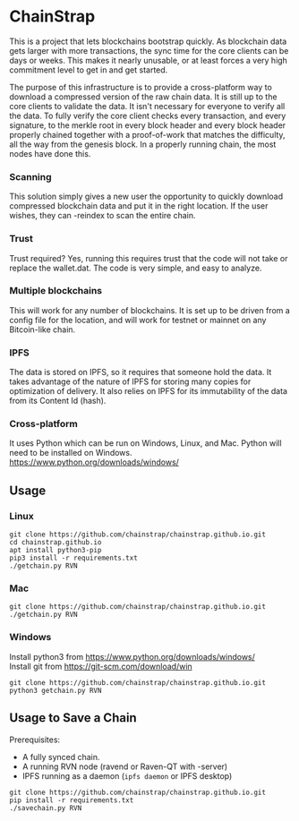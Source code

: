#  ChainStrap

This is a project that lets blockchains bootstrap quickly.  As blockchain data gets larger with more transactions, the sync time for the core clients can be days or weeks.  This makes it nearly unusable, or at least forces a very high commitment level to get in and get started.  

The purpose of this infrastructure is to provide a cross-platform way to download a compressed version of the raw chain data.  It is still up to the core clients to validate the data.  It isn't necessary for everyone to verify all the data.  To fully verify the core client checks every transaction, and every signature, to the merkle root in every block header and every block header properly chained together with a proof-of-work that matches the difficulty, all the way from the genesis block. In a properly running chain, the most nodes have done this.  

### Scanning 
This solution simply gives a new user the opportunity to quickly download compressed blockchain data and put it in the right location.  If the user wishes, they can -reindex to scan the entire chain.

### Trust
Trust required?  Yes, running this requires trust that the code will not take or replace the wallet.dat.  The code is very simple, and easy to analyze.

### Multiple blockchains
This will work for any number of blockchains.  It is set up to be driven from a config file for the location, and will work for testnet or mainnet on any Bitcoin-like chain.

### IPFS
The data is stored on IPFS, so it requires that someone hold the data.  It takes advantage of the nature of IPFS for storing many copies for optimization of delivery.  It also relies on IPFS for its immutability of the data from its Content Id (hash).

### Cross-platform
It uses Python which can be run on Windows, Linux, and Mac.  Python will need to be installed on Windows.  https://www.python.org/downloads/windows/

## Usage

### Linux
```
git clone https://github.com/chainstrap/chainstrap.github.io.git
cd chainstrap.github.io
apt install python3-pip
pip3 install -r requirements.txt
./getchain.py RVN
```

### Mac
```
git clone https://github.com/chainstrap/chainstrap.github.io.git
./getchain.py RVN
```

### Windows
Install python3 from https://www.python.org/downloads/windows/  
Install git from https://git-scm.com/download/win
```
git clone https://github.com/chainstrap/chainstrap.github.io.git
python3 getchain.py RVN
```


## Usage to Save a Chain
Prerequisites:
* A fully synced chain.
* A running RVN node (ravend or Raven-QT with -server)
* IPFS running as a daemon (```ipfs daemon``` or IPFS desktop)
```
git clone https://github.com/chainstrap/chainstrap.github.io.git
pip install -r requirements.txt
./savechain.py RVN
```
